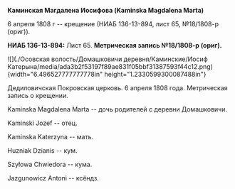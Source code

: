 **Каминская Магдалена Иосифова (Kaminska Magdalena Marta)**

6 апреля 1808 г -- крещение (НИАБ 136-13-894, лист 65, №18/1808-р
(ориг)).

**НИАБ 136-13-894:** Лист 65. **Метрическая запись №18/1808-р (ориг).**

![](./Осовская волость/Домашковичи деревня/Каминские/Иосиф Катерына/media/ada3b2f53197f89ae831f05bbf31387593f44c12.png){width="6.496527777777778in"
height="1.2330599300087488in"}

Дедиловичская Покровская церковь. 6 апреля 1808 года. Метрическая запись
о крещении.

Kaminska Magdalena Marta -- дочь родителей с деревни Домашковичи.

Kaminski Jozef -- отец.

Kaminska Katerzyna -- мать.

Huzniak Dzianis -- кум.

Szyłowa Chwiedora -- кума.

Jazgunowicz Antoni -- ксёндз.
